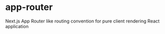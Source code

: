 # app-router
Next.js App Router like routing convention for pure client rendering React application
